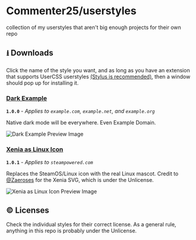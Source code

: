# Commenter25/userstyles
collection of my userstyles that aren't big enough projects for their own repo

## ⭳ Downloads
Click the name of the style you want, and as long as you have an extension that supports UserCSS userstyles [(Stylus is recommended)](https://github.com/openstyles/stylus), then a window should pop up for installing it.

### [Dark Example](https://raw.githubusercontent.com/Commenter25/userstyles/master/darkexample/darkexample.user.css)  

**`1.0.0`** - _Applies to `example.com`, `example.net`, and `example.org`_

Native dark mode will be everywhere. Even Example Domain.

![Dark Example Preview Image](https://raw.githubusercontent.com/Commenter25/userstyles/master/darkexample/preview.png)

### [Xenia as Linux Icon](https://raw.githubusercontent.com/Commenter25/userstyles/master/xeniasteam/xeniasteam.user.css)  

**`1.0.1`** - _Applies to `steampowered.com`_

Replaces the SteamOS/Linux icon with the real Linux mascot. Credit to [@Zaeroses](https://github.com/Zaeroses) for the Xenia SVG, which is under the Unlicense.

![Xenia as Linux Icon Preview Image](https://raw.githubusercontent.com/Commenter25/userstyles/master/xeniasteam/preview.png)

## © Licenses
Check the individual styles for their correct license. As a general rule, anything in this repo is probably under the Unlicense.
